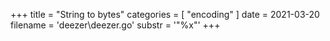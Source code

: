 +++
title = "String to bytes"
categories = [ "encoding" ]
date = 2021-03-20
filename = 'deezer\deezer.go'
substr = '"%x"'
+++
